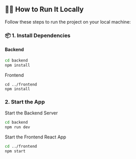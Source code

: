 ## 🧑‍💻 How to Run It Locally

Follow these steps to run the project on your local machine:

### 📦 1. Install Dependencies

#### Backend

```bash
cd backend
npm install
```
Frontend
````basg
cd ../frontend
npm install
````

### 2. Start the App
Start the Backend Server
````bash
cd backend
npm run dev
````
Start the Frontend React App
```bash
cd ../frontend
npm start
````





